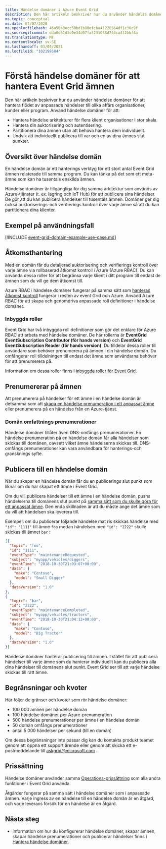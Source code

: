 ```yaml
---
title: Händelse domäner i Azure Event Grid
description: Den här artikeln beskriver hur du använder händelse domäner för att hantera flödet av anpassade händelser till olika affärs organisationer, kunder eller program.
ms.topic: conceptual
ms.date: 07/07/2020
ms.openlocfilehash: 46a50a8ecc50bd1b80efcba41228564df1c36c9f
ms.sourcegitcommit: dda0d51d3d0e34d07faf231033d744ca4f2bbf4a
ms.translationtype: MT
ms.contentlocale: sv-SE
ms.lasthandoff: 03/05/2021
ms.locfileid: "102198684"
---
```

# <a name="understand-event-domains-for-managing-event-grid-topics"></a>Förstå händelse domäner för att hantera Event Grid ämnen

Den här artikeln beskriver hur du använder händelse domäner för att hantera flödet av anpassade händelser till olika affärs organisationer, kunder eller program. Använd händelse domäner för att:

* Hantera händelse arkitekturer för flera klient organisationer i stor skala.
* Hantera din auktorisering och autentisering.
* Partitionera dina ämnen utan att behöva hantera dem individuellt.
* Undvik att individuellt publicera till var och en av dina ämnes slut punkter.

## <a name="event-domain-overview"></a>Översikt över händelse domän

En händelse domän är ett hanterings verktyg för ett stort antal Event Grid ämnen relaterade till samma program. Du kan tänka på det som ett meta-ämne som kan ha tusentals enskilda ämnen.

Händelse domäner är tillgängliga för dig samma arkitektur som används av Azure-tjänster (t. ex. lagring och IoT Hub) för att publicera sina händelser. De gör att du kan publicera händelser till tusentals ämnen. Domäner ger dig också auktoriserings-och verifierings kontroll över varje ämne så att du kan partitionera dina klienter.

## <a name="example-use-case"></a>Exempel på användningsfall
[!INCLUDE [event-grid-domain-example-use-case.md](../../includes/event-grid-domain-example-use-case.md)]

## <a name="access-management"></a>Åtkomsthantering

Med en domän får du detaljerad auktorisering och verifierings kontroll över varje ämne via rollbaserad åtkomst kontroll i Azure (Azure RBAC). Du kan använda dessa roller för att begränsa varje klient i ditt program till endast de ämnen som du vill ge dem åtkomst till.

Azure RBAC i händelse domäner fungerar på samma sätt som [hanterad åtkomst kontroll](security-authorization.md) fungerar i resten av event Grid och Azure. Använd Azure RBAC för att skapa och genomdriva anpassade roll definitioner i händelse domäner.

### <a name="built-in-roles"></a>Inbyggda roller

Event Grid har två inbyggda roll definitioner som gör det enklare för Azure RBAC att arbeta med händelse domäner. De här rollerna är **EventGrid EventSubscription Contributor (för hands version)** och **EventGrid EventSubscription Reader (för hands version)**. Du tilldelar dessa roller till användare som behöver prenumerera på ämnen i din händelse domän. Du omfångerar roll tilldelningen till endast det ämne som användarna behöver för att prenumerera på.

Information om dessa roller finns i [inbyggda roller för Event Grid](security-authorization.md#built-in-roles).

## <a name="subscribing-to-topics"></a>Prenumererar på ämnen

Att prenumerera på händelser för ett ämne i en händelse domän är detsamma som att [skapa en händelse prenumeration i ett anpassat ämne](./custom-event-quickstart.md) eller prenumerera på en händelse från en Azure-tjänst.

### <a name="domain-scope-subscriptions"></a>Domän omfattnings prenumerationer

Händelse domäner tillåter även DNS-omfångs prenumerationer. En händelse prenumeration på en händelse domän får alla händelser som skickas till domänen, oavsett vilket ämne händelserna skickas till. DNS-omfångs prenumerationer kan vara användbara för hanterings-och gransknings syfte.

## <a name="publishing-to-an-event-domain"></a>Publicera till en händelse domän

När du skapar en händelse domän får du en publicerings slut punkt som liknar om du har skapat ett ämne i Event Grid. 

Om du vill publicera händelser till ett ämne i en händelse domän, pusha händelserna till domänens slut punkt på [samma sätt som du skulle göra för ett anpassat ämne](./post-to-custom-topic.md). Den enda skillnaden är att du måste ange det ämne som du vill att händelsen ska leverera till.

Exempel: om du publicerar följande händelse mat ris skickas händelse med `"id": "1111"` till ämne `foo` medan händelsen med `"id": "2222"` skulle skickas till ämnet `bar` :

```json
[{
  "topic": "foo",
  "id": "1111",
  "eventType": "maintenanceRequested",
  "subject": "myapp/vehicles/diggers",
  "eventTime": "2018-10-30T21:03:07+00:00",
  "data": {
    "make": "Contoso",
    "model": "Small Digger"
  },
  "dataVersion": "1.0"
},
{
  "topic": "bar",
  "id": "2222",
  "eventType": "maintenanceCompleted",
  "subject": "myapp/vehicles/tractors",
  "eventTime": "2018-10-30T21:04:12+00:00",
  "data": {
    "make": "Contoso",
    "model": "Big Tractor"
  },
  "dataVersion": "1.0"
}]
```

Händelse domäner hanterar publicering till ämnen. I stället för att publicera händelser till varje ämne som du hanterar individuellt kan du publicera alla dina händelser till domänens slut punkt. Event Grid ser till att varje händelse skickas till rätt ämne.

## <a name="limits-and-quotas"></a>Begränsningar och kvoter
Här följer de gränser och kvoter som rör händelse domäner:

- 100 000 ämnen per händelse domän 
- 100 händelse domäner per Azure-prenumeration 
- 500 händelse prenumerationer per ämne i en händelse domän
- 50 domän omfångs prenumerationer 
- antal 5 000 händelser per sekund (till en domän)

Om dessa begränsningar inte passar dig kan du kontakta produkt teamet genom att öppna ett support ärende eller genom att skicka ett e-postmeddelande till [askgrid@microsoft.com](mailto:askgrid@microsoft.com) . 

## <a name="pricing"></a>Prissättning
Händelse domäner använder samma [Operations-prissättning](https://azure.microsoft.com/pricing/details/event-grid/) som alla andra funktioner i Event Grid använda.

Åtgärder fungerar på samma sätt i händelse domäner som i anpassade ämnen. Varje ingress av en händelse till en händelse domän är en åtgärd, och varje leverans försök för en händelse är en åtgärd.



## <a name="next-steps"></a>Nästa steg

* Information om hur du konfigurerar händelse domäner, skapar ämnen, skapar händelse prenumerationer och publicerar händelser finns i [Hantera händelse domäner](./how-to-event-domains.md).
